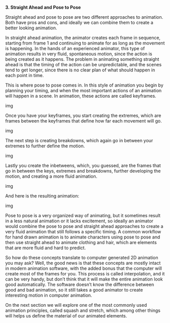 **3. Straight Ahead and Pose to Pose**

Straight ahead and pose to pose are two different approaches to animation. Both have pros and cons, and ideally we can combine them to create a better looking animation.

In straight ahead animation, the animator creates each frame in sequence, starting from frame 1 and continuing to animate for as long as the movement is happening. In the hands of an experienced animator, this type of animation results in very fluid, spontaneous motion, since the action is being created as it happens. The problem in animating something straight ahead is that the timing of the action can be unpredictable, and the scenes tend to get longer, since there is no clear plan of what should happen in each point in time. 

This is where pose to pose comes in. In this style of animation you begin by planning your timing, and when the most important actions of an animation will happen in a scene. In animation, these actions are called keyframes.

img

Once you have your keyframes, you start creating the extremes, which are frames between the keyframes that define how far each movement will go.

img

The next step is creating breakdowns, which again go in between your extremes to further define the motion.

img

Lastly you create the inbetweens, which, you guessed, are the frames that go in between the keys, extremes and breakdowns, further developing the motion, and creating a more fluid animation.

img

And here is the resulting animation:

img

Pose to pose is a very organized way of animating, but it sometimes result in a less natural animation or it lacks excitement, so ideally an animator would combine the pose to pose and straight ahead approaches to create a very fluid animation that still follows a specific timing. A common workflow for hand drawn animation is to animate characters using pose to pose and then use straight ahead to animate clothing and hair, which are elements that are more fluid and hard to predict.

So how do these concepts translate to computer generated 2D animation you may ask? Well, the good news is that these concepts are mostly intact in modern animation software, with the added bonus that the computer will create most of the frames for you. This process is called interpolation, and it can be very handy, but don’t think that it will make the entire animation look good automatically. The software doesn’t know the difference between good and bad animation, so it still takes a good animator to create interesting motion in computer animation.

On the next section we will explore one of the most commonly used animation principles, called squash and stretch, which among other things will helps us define the material of our animated elements.